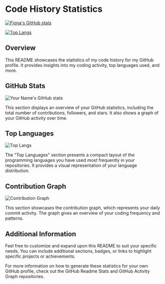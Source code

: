 # Code History Statistics

[![Fiona's GitHub stats](https://github-readme-stats.vercel.app/api?username=FionaG26&show_icons=true&theme=radical)](https://github.com/your-username)

[![Top Langs](https://github-readme-stats.vercel.app/api/top-langs/?username=FionaG26&layout=compact&theme=radical)](https://github.com/your-username)

## Overview

This README showcases the statistics of my code history for my GitHub profile. It provides insights into my coding activity, top languages used, and more.

## GitHub Stats

![Your Name's GitHub stats](https://github-readme-stats.vercel.app/api?username=FionaG26&show_icons=true&theme=radical)

This section displays an overview of your GitHub statistics, including the total number of contributions, followers, and stars. It also shows a graph of your GitHub activity over time.

## Top Languages

![Top Langs](https://github-readme-stats.vercel.app/api/top-langs/?username=FionaG26&layout=compact&theme=radical)

The "Top Languages" section presents a compact layout of the programming languages you have used most frequently in your repositories. It provides a visual representation of your language distribution.

## Contribution Graph

![Contribution Graph](https://activity-graph.herokuapp.com/graph?username=FionaG26&theme=rogue)

This section showcases the contribution graph, which represents your daily commit activity. The graph gives an overview of your coding frequency and patterns.

## Additional Information

Feel free to customize and expand upon this README to suit your specific needs. You can include additional sections, badges, or links to highlight specific projects or achievements.

For more information on how to generate these statistics for your own GitHub profile, check out the GitHub Readme Stats and GitHub Activity Graph repositories.

